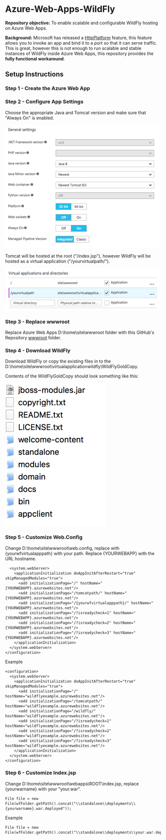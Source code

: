 # Azure-Web-Apps-WildFly

**Repository objective:** To enable scalable and configurable WildFly hosting on Azure Web Apps.

**Background:** Microsoft has released a [HttpPlatform](https://docs.microsoft.com/en-us/azure/app-service-web/web-sites-java-custom-upload) feature, this feature 
allows you to invoke an app and bind it to a port so that it can serve traffic. 
This is great, however this is not enough to run scalable and stable instances of WildFly inside Azure Web Apps, this repository provides the **fully functional workaround**. 


## Setup Instructions
### Step 1 - Create the Azure Web App
### Step 2 - Configure App Settings
Choose the appropriate Java and Tomcat version and make sure that "Always On" is enabled.

![alt text](READMEArtefacts/AppSettings_General.png "Java Setup")

Tomcat will be hosted at the root ("/index.jsp"), however WildFly will be hosted as a virtual application ("/yourvirtualpath/").

![alt text](READMEArtefacts/AppSettings_VirtualApplications.png "Java Setup")

### Step 3 - Replace wwwroot 
Replace Azure Web Apps D:\home\site\wwwroot folder with this GitHub's Repository [wwwroot](https://github.com/zkavtaskin/Azure-Web-Apps-WildFly/tree/master/wwwroot)  folder.


### Step 4 - Download WildFly 
Download WildFly or copy the existing files in to the D:\home\site\wwwroot\virtualapplicationwildfly\WildFlyGoldCopy.

Contents of the WildFlyGoldCopy should look something like this:

![alt text](READMEArtefacts/WildFlyGoldCopy.png "Java Setup")


### Step 5 - Customize Web.Config

Change D:\home\site\wwwroot\web.config, replace with {yourwfvirtualapppath} with your path.
Replace {YOURWEBAPP} with the URL hostname. 

```<configuration>
  <system.webServer>
    <applicationInitialization doAppInitAfterRestart="true" skipManagedModules="true">
      <add initializationPage="/" hostName="{YOURWEBAPP}.azurewebsites.net"/>
      <add initializationPage="/tomcatpath/" hostName="{YOURWEBAPP}.azurewebsites.net"/>
      <add initializationPage="/{yourwfvirtualapppath}/" hostName="{YOURWEBAPP}.azurewebsites.net"/>
      <add initializationPage="/?isreadycheck=1" hostName="{YOURWEBAPP}.azurewebsites.net"/>
      <add initializationPage="/?isreadycheck=2" hostName="{YOURWEBAPP}.azurewebsites.net"/>
      <add initializationPage="/?isreadycheck=3" hostName="{YOURWEBAPP}.azurewebsites.net"/>
    </applicationInitialization>
  </system.webServer>
</configuration>
```

Example

```
<configuration>
  <system.webServer>
    <applicationInitialization doAppInitAfterRestart="true" skipManagedModules="true">
      <add initializationPage="/" hostName="wildflyexample.azurewebsites.net"/>
      <add initializationPage="/tomcatpath/" hostName="wildflyexample.azurewebsites.net"/>
      <add initializationPage="/wildfly/" hostName="wildflyexample.azurewebsites.net"/>
      <add initializationPage="/?isreadycheck=1" hostName="wildflyexample.azurewebsites.net"/>
      <add initializationPage="/?isreadycheck=2" hostName="wildflyexample.azurewebsites.net"/>
      <add initializationPage="/?isreadycheck=3" hostName="wildflyexample.azurewebsites.net"/>
    </applicationInitialization>
  </system.webServer>
</configuration>
```

### Step 6 - Customize Index.jsp

Change D:\home\site\wwwroot\webapps\ROOT\index.jsp, replace {yourwarname} with your "your.war".

```
File file = new File(wfFolder.getPath().concat("\\standalone\\deployments\\{yourwarname}.war.deployed"));
```

Example 

```
File file = new File(wfFolder.getPath().concat("\\standalone\\deployments\\your.war.deployed"));
```






